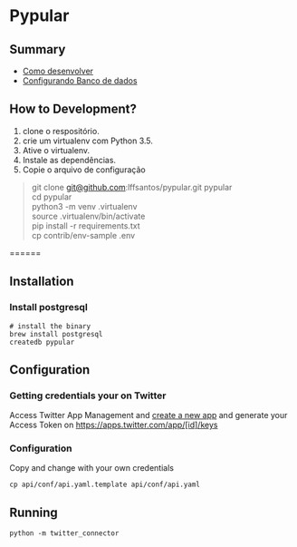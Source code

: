 # Pypular

## Summary

- [Como desenvolver](#como-desenvolver)
- [Configurando Banco de dados](#configurando-banco-de-dados)

## How to Development?

1. clone o respositório.
2. crie um virtualenv com Python 3.5.
3. Ative o virtualenv.
4. Instale as dependências.
5. Copie o arquivo de configuração
  
> git clone git@github.com:lffsantos/pypular.git pypular  
> cd pypular  
> python3 -m venv .virtualenv  
> source .virtualenv/bin/activate  
> pip install -r requirements.txt  
> cp contrib/env-sample .env  

======

## Installation

### Install postgresql

```
# install the binary
brew install postgresql
createdb pypular
```

## Configuration

### Getting credentials your on Twitter

Access Twitter App Management and [create a new app](https://apps.twitter.com/app/new) and generate your Access Token on https://apps.twitter.com/app/[id]/keys

### Configuration

Copy and change with your own credentials

```
cp api/conf/api.yaml.template api/conf/api.yaml
```

## Running

```
python -m twitter_connector
```
